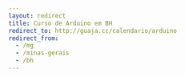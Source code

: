 ```yaml
---
layout: redirect
title: Curso de Arduino em BH
redirect_to: http://guaja.cc/calendario/arduino
redirect_from:
  - /mg
  - /minas-gerais
  - /bh
---
```

